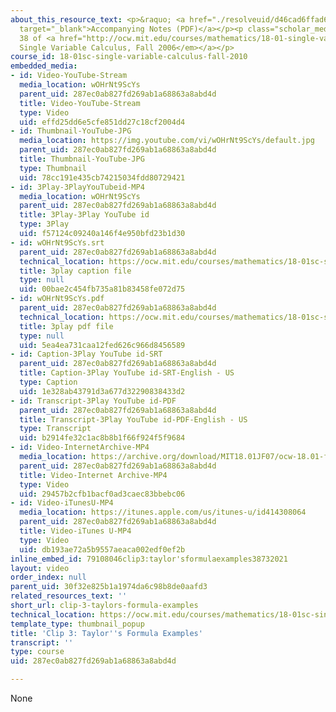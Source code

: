 ```yaml
---
about_this_resource_text: <p>&raquo; <a href="./resolveuid/d46cad6ffad68cd670c7be2ad861f8d1"
  target="_blank">Accompanying Notes (PDF)</a></p><p class="scholar_medsm">From Lecture
  38 of <a href="http://ocw.mit.edu/courses/mathematics/18-01-single-variable-calculus-fall-2006/video-lectures/"><em>18.01
  Single Variable Calculus, Fall 2006</em></a></p>
course_id: 18-01sc-single-variable-calculus-fall-2010
embedded_media:
- id: Video-YouTube-Stream
  media_location: wOHrNt9ScYs
  parent_uid: 287ec0ab827fd269ab1a68863a8abd4d
  title: Video-YouTube-Stream
  type: Video
  uid: effd25dd6e5cfe851dd27c18cf2004d4
- id: Thumbnail-YouTube-JPG
  media_location: https://img.youtube.com/vi/wOHrNt9ScYs/default.jpg
  parent_uid: 287ec0ab827fd269ab1a68863a8abd4d
  title: Thumbnail-YouTube-JPG
  type: Thumbnail
  uid: 78cc191e435cb74215034fdd80729421
- id: 3Play-3PlayYouTubeid-MP4
  media_location: wOHrNt9ScYs
  parent_uid: 287ec0ab827fd269ab1a68863a8abd4d
  title: 3Play-3Play YouTube id
  type: 3Play
  uid: f57124c09240a146f4e950bfd23b1d30
- id: wOHrNt9ScYs.srt
  parent_uid: 287ec0ab827fd269ab1a68863a8abd4d
  technical_location: https://ocw.mit.edu/courses/mathematics/18-01sc-single-variable-calculus-fall-2010/unit-5-exploring-the-infinite/part-b-taylor-series/session-98-taylors-series/clip-3-taylors-formula-examples/wOHrNt9ScYs.srt
  title: 3play caption file
  type: null
  uid: 00bae2c454fb735a81b83458fe072d75
- id: wOHrNt9ScYs.pdf
  parent_uid: 287ec0ab827fd269ab1a68863a8abd4d
  technical_location: https://ocw.mit.edu/courses/mathematics/18-01sc-single-variable-calculus-fall-2010/unit-5-exploring-the-infinite/part-b-taylor-series/session-98-taylors-series/clip-3-taylors-formula-examples/wOHrNt9ScYs.pdf
  title: 3play pdf file
  type: null
  uid: 5ea4ea731caa12fed626c966d8456589
- id: Caption-3Play YouTube id-SRT
  parent_uid: 287ec0ab827fd269ab1a68863a8abd4d
  title: Caption-3Play YouTube id-SRT-English - US
  type: Caption
  uid: 1e328ab43791d3a677d32290838433d2
- id: Transcript-3Play YouTube id-PDF
  parent_uid: 287ec0ab827fd269ab1a68863a8abd4d
  title: Transcript-3Play YouTube id-PDF-English - US
  type: Transcript
  uid: b2914fe32c1ac8b8b1f66f924f5f9684
- id: Video-InternetArchive-MP4
  media_location: https://archive.org/download/MIT18.01JF07/ocw-18.01-f07-lec38_300k.mp4
  parent_uid: 287ec0ab827fd269ab1a68863a8abd4d
  title: Video-Internet Archive-MP4
  type: Video
  uid: 29457b2cfb1bacf0ad3caec83bbebc06
- id: Video-iTunesU-MP4
  media_location: https://itunes.apple.com/us/itunes-u/id414308064
  parent_uid: 287ec0ab827fd269ab1a68863a8abd4d
  title: Video-iTunes U-MP4
  type: Video
  uid: db193ae72a5b9557aeaca002edf0ef2b
inline_embed_id: 79108046clip3:taylor'sformulaexamples38732021
layout: video
order_index: null
parent_uid: 30f32e825b1a1974da6c98b8de0aafd3
related_resources_text: ''
short_url: clip-3-taylors-formula-examples
technical_location: https://ocw.mit.edu/courses/mathematics/18-01sc-single-variable-calculus-fall-2010/unit-5-exploring-the-infinite/part-b-taylor-series/session-98-taylors-series/clip-3-taylors-formula-examples
template_type: thumbnail_popup
title: 'Clip 3: Taylor''s Formula Examples'
transcript: ''
type: course
uid: 287ec0ab827fd269ab1a68863a8abd4d

---
```

None